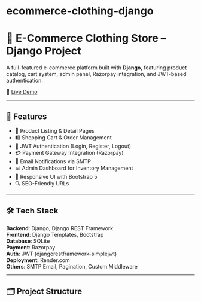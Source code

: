 # ecommerce-clothing-django
# 🛒 E-Commerce Clothing Store – Django Project

A full-featured e-commerce platform built with **Django**, featuring product catalog, cart system, admin panel, Razorpay integration, and JWT-based authentication.

🔗 [Live Demo](https://ecommerce-production-zxy2.onrender.com)

---

## 🚀 Features

- 🧾 Product Listing & Detail Pages
- 🛍️ Shopping Cart & Order Management
- 🔐 JWT Authentication (Login, Register, Logout)
- 💳 Payment Gateway Integration (Razorpay)
- 📧 Email Notifications via SMTP
- 📊 Admin Dashboard for Inventory Management
- 📱 Responsive UI with Bootstrap 5
- 🔍 SEO-Friendly URLs

---

## 🛠️ Tech Stack

**Backend**: Django, Django REST Framework  
**Frontend**: Django Templates, Bootstrap  
**Database**: SQLite   
**Payment**: Razorpay  
**Auth**: JWT (djangorestframework-simplejwt)  
**Deployment**: Render.com  
**Others**: SMTP Email, Pagination, Custom Middleware

---

## 🗂️ Project Structure

